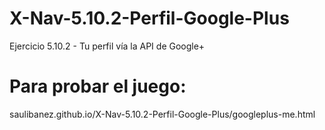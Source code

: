 # X-Nav-5.10.2-Perfil-Google-Plus
Ejercicio 5.10.2 - Tu perfil vía la API de Google+

# Para probar el juego:
saulibanez.github.io/X-Nav-5.10.2-Perfil-Google-Plus/googleplus-me.html